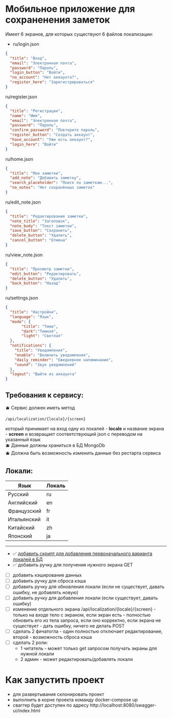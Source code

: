 # Мобильное приложение для сохраненения заметок

Имеет 6 экранов, для которых существуют 6 файлов локализации:

- ru/login.json

```json
{
  "title": "Вход",
  "email": "Электронная почта",
  "password": "Пароль",
  "login_button": "Войти",
  "no_account": "Нет аккаунта?",
  "register_here": "Зарегистрироваться"
}
```

ru/register.json

```json
{
  "title": "Регистрация",
  "name": "Имя",
  "email": "Электронная почта",
  "password": "Пароль",
  "confirm_password": "Повторите пароль",
  "register_button": "Создать аккаунт",
  "have_account": "Уже есть аккаунт?",
  "login_here": "Войти"
}
```

ru/home.json

```json
{
  "title": "Мои заметки",
  "add_note": "Добавить заметку",
  "search_placeholder": "Поиск по заметкам...",
  "no_notes": "Нет сохранённых заметок"
}
```

ru/edit_note.json

```json
{
  "title": "Редактирование заметки",
  "note_title": "Заголовок",
  "note_body": "Текст заметки",
  "save_button": "Сохранить",
  "delete_button": "Удалить",
  "cancel_button": "Отмена"
}
```

ru/view_note.json

```json
{
  "title": "Просмотр заметки",
  "edit_button": "Редактировать",
  "delete_button": "Удалить",
  "back_button": "Назад"
}
```

ru/settings.json

```json
{
  "title": "Настройки",
  "language": "Язык",
  "mode": {
       "title": "Тема",
       "dark":"Темная",
       "light": "Светлая"
  },
  "notifications": {
    "title": "Уведомления",
    "enable": "Включить уведомления",
    "daily_reminder": "Ежедневное напоминание",
    "sound": "Звук уведомлений"
  },
  "logout": "Выйти из аккаунта"
}
```

## Требования к сервису:

:blueberries: Сервис должен иметь метод

```
/api/localization/{locale}/{screen}
```

который принимает на вход одну из локалей - **locale** и название экрана - **screen** и возвращает соответствующий json с
переводом на указанный язык<br>
:blueberries: Данные должны храниться в БД MongoDb<br>
:blueberries: Должна быть возможность изменить данные без рестарта сервиса<br>

## Локали:
| Язык        | Локаль |
|-------------|--------|
| Русский     | ru     |
| Английский  | en     |
| Французский | fr     |
| Итальянский | it     |
| Китайский   | zh     |
| Японский    | ja     |

---
- ✅ [добавить скрипт для добавления первоначального варианта локалей в БД](https://github.com/Valentina810/localization-service/blob/master/docs/how-to-mongo-script-migrations.md)<br>
- ✅ добавить  ручку для получения нужного экрана GET
- [ ] добавить кэширование данных
- [ ] добавить ручку для сброса кэша 
- [ ] добавить ручку для обновления локали (если не существует, давать ошибку, не добавлять новую) 
- [ ] добавить ручку для добавления локали (если существует, давать ошибку) 
- [ ] изменение отдельного экрана /api/localization/{locale}/{screen} - только на входе тело с экраном, если экран есть - полностью обновить его из тела запроса, если оно корректно, если экрана не существует - дать ошибку, ничего не делать POST
- [ ] сделать 2 фичатогла - один полностью отключает редактирование, второй - возможность сброса кэша
- [ ] сделать 2 роли: 
    - 1 читатель - может только get запросом получать экраны для нужной локали
    - 2 админ - может редактировать/добавлять локали

# Как запустить проект
- для развертывания склонировать проект
- выполнить в корне проекта команду docker-compose up
- сваггер будет доступен по адресу http://localhost:8080/swagger-ui/index.html
